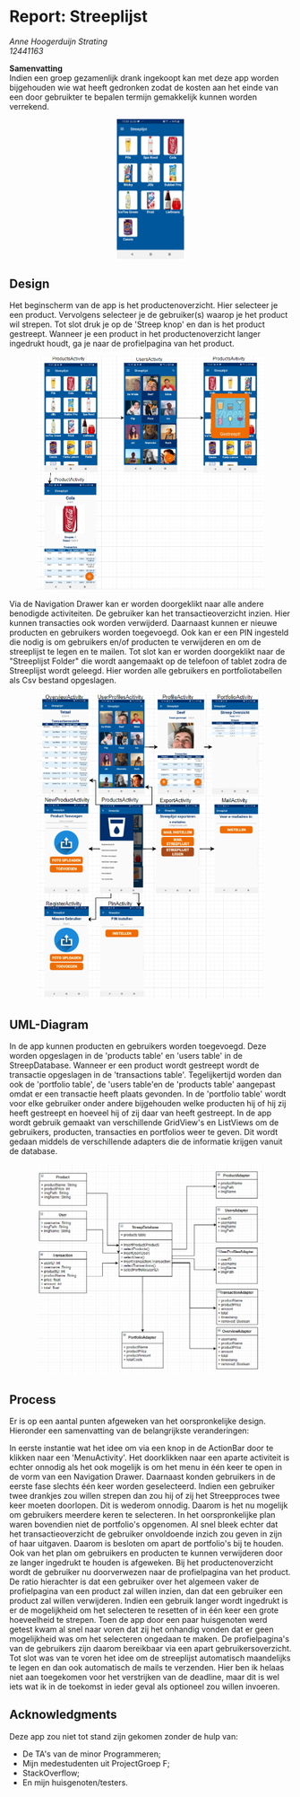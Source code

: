 # Report: Streeplijst

*Anne Hoogerduijn Strating*  
*12441163*  

**Samenvatting**  
Indien een groep gezamenlijk drank ingekoopt kan met deze app worden bijgehouden wie wat heeft gedronken zodat de kosten aan het einde van een door gebruikter te bepalen termijn gemakkelijk kunnen worden verrekend.  

<p align="center">
  <img src="https://github.com/AnneHS/Streeplijst/blob/master/app/doc/ProductsActivity.jpg" height="5%" width="24%"/> 
</p>  

## Design
Het beginscherm van de app is het productenoverzicht. Hier selecteer je een product. Vervolgens selecteer je de gebruiker(s) waarop je het product wil strepen. Tot slot druk je op de 'Streep knop' en dan is het product gestreept. Wanneer je een product in het productenoverzicht langer ingedrukt houdt, ga je naar de profielpagina van het product.

<p align="center">
  <img src="https://github.com/AnneHS/Streeplijst/blob/master/app/doc/DesignHoofd.PNG" height="5%" width="80%"/> 
</p>   

Via de Navigation Drawer kan er worden doorgeklikt naar alle andere benodigde activiteiten. De gebruiker kan het transactieoverzicht inzien. Hier kunnen transacties ook worden verwijderd. Daarnaast kunnen er nieuwe producten en gebruikers worden toegevoegd. Ook kan er een PIN ingesteld die nodig is om gebruikers en/of producten te verwijderen en om de streeplijst te legen en te mailen. Tot slot kan er worden doorgeklikt naar de "Streeplijst Folder" die wordt aangemaakt op de telefoon of tablet zodra de Streeplijst wordt geleegd. Hier worden alle gebruikers en portfoliotabellen als Csv bestand opgeslagen.

<p align="center">
  <img src="https://github.com/AnneHS/Streeplijst/blob/master/app/doc/Design2.PNG" height="5%" width="80%"/> 
</p>  

## UML-Diagram
In de app kunnen producten en gebruikers worden toegevoegd. Deze worden opgeslagen in de 'products table' en 'users table' in de StreepDatabase. Wanneer er een product wordt gestreept wordt de transactie opgeslagen in de 'transactions table'. Tegelijkertijd worden dan ook de 'portfolio table', de 'users table'en de 'products table' aangepast omdat er een transactie heeft plaats gevonden. In de 'portfolio table' wordt voor elke gebruiker onder andere bijgehouden welke producten hij of hij zij heeft gestreept en hoeveel hij of zij daar van heeft gestreept. In de app wordt gebruik gemaakt van verschillende GridView's en ListViews om de gebruikers, producten, transacties en portfolios weer te geven. Dit wordt gedaan middels de verschillende adapters die de informatie krijgen vanuit de database. 

<p align="center">
  <img src="https://github.com/AnneHS/Streeplijst/blob/master/app/doc/UML.PNG" height="5%" width="80%"/> 
</p>  

## Process
Er is op een aantal punten afgeweken van het oorspronkelijke design. Hieronder een samenvatting van de belangrijkste veranderingen: 

In eerste instantie wat het idee om via een knop in de ActionBar door te klikken naar een 'MenuActivity'. Het doorklikken naar een aparte activiteit is echter onnodig als het ook mogelijk is om het menu in één keer te open in de vorm van een Navigation Drawer. Daarnaast konden gebruikers in de eerste fase slechts één keer worden geselecteerd. Indien een gebruiker twee drankjes zou willen strepen dan zou hij of zij het Streepproces twee keer moeten doorlopen. Dit is wederom onnodig. Daarom is het nu mogelijk om gebruikers meerdere keren te selecteren. In het oorspronkelijke plan waren bovendien niet de portfolio's opgenomen. Al snel bleek echter dat het transactieoverzicht de gebruiker onvoldoende inzich zou geven in zijn of haar uitgaven. Daarom is besloten om apart de portfolio's bij te houden. Ook van het plan om gebruikers en producten te kunnen verwijderen door ze langer ingedrukt te houden is afgeweken. Bij het productenoverzicht wordt de gebruiker nu doorverwezen naar de profielpagina van het product. De ratio hierachter is dat een gebruiker over het algemeen vaker de profielpagina van een product zal willen inzien, dan dat een gebruiker een product zal willen verwijderen. Indien een gebruik langer wordt ingedrukt is er de mogelijkheid om het selecteren te resetten of in één keer een grote hoeveelheid te strepen. Toen de app door een paar huisgenoten werd getest kwam al snel naar voren dat zij het onhandig vonden dat er geen mogelijkheid was om het selecteren ongedaan te maken. De profielpagina's van de gebruikers zijn daarom bereikbaar via een apart gebruikersoverzicht.
Tot slot was van te voren het idee om de streeplijst automatisch maandelijks te legen en dan ook automatisch de mails te verzenden. Hier ben ik helaas niet aan toegekomen voor het verstrijken van de deadline, maar dit is wel iets wat ik in de toekomst in ieder geval als optioneel zou willen invoeren.

## Acknowledgments
Deze app zou niet tot stand zijn gekomen zonder de hulp van:

* De TA's van de minor Programmeren;
* Mijn medestudenten uit ProjectGroep F;
* StackOverflow;
* En mijn huisgenoten/testers.

